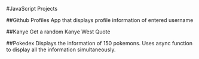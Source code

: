 #JavaScript Projects

##Github Profiles
App that displays profile information of entered username

##Kanye
Get a random Kanye West Quote

##Pokedex
Displays the information of 150 pokemons. Uses async function to display all the information simultaneously.
